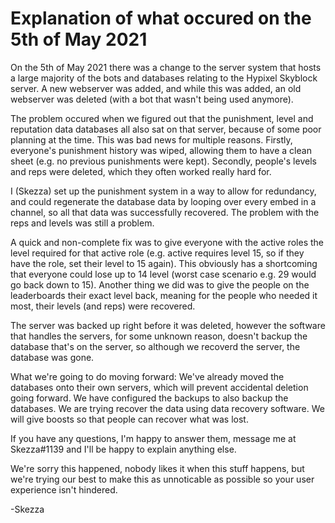 # Explanation of what occured on the 5th of May 2021

On the 5th of May 2021 there was a change to the server system that hosts a large majority of the bots and databases relating to the Hypixel Skyblock server. 
A new webserver was added, and while this was added, an old webserver was deleted (with a bot that wasn't being used anymore).

The problem occured when we figured out that the punishment, level and reputation data databases all also sat on that server, because of some poor planning at the time.
This was bad news for multiple reasons. Firstly, everyone's punishment history was wiped, allowing them to have a clean sheet (e.g. no previous punishments were kept).
Secondly, people's levels and reps were deleted, which they often worked really hard for.

I (Skezza) set up the punishment system in a way to allow for redundancy, and could regenerate the database data by looping over every embed in a channel, so all that data was successfully recovered.
The problem with the reps and levels was still a problem.

A quick and non-complete fix was to give everyone with the active roles the level required for that active role (e.g. active requires level 15, so if they have the role, set their level to 15 again).
This obviously has a shortcoming that everyone could lose up to 14 level (worst case scenario e.g. 29 would go back down to 15).
Another thing we did was to give the people on the leaderboards their exact level back, meaning for the people who needed it most, their levels (and reps) were recovered.

The server was backed up right before it was deleted, however the software that handles the servers, for some unknown reason, doesn't backup the database that's on the server, so although we recoverd the server, the database was gone.

What we're going to do moving forward:
We've already moved the databases onto their own servers, which will prevent accidental deletion going forward.
We have configured the backups to also backup the databases.
We are trying recover the data using data recovery software.
We will give boosts so that people can recover what was lost.

If you have any questions, I'm happy to answer them, message me at Skezza#1139 and I'll be happy to explain anything else.

We're sorry this happened, nobody likes it when this stuff happens, but we're trying our best to make this as unnoticable as possible so your user experience isn't hindered.

-Skezza
